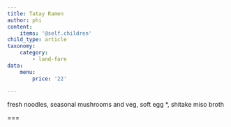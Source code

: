 ```yaml
---
title: Tatay Ramen
author: phi
content:
    items: '@self.children'
child_type: article
taxonomy:
    category:
        - land-fare
data:
    menu:
        price: '22'

---
```


fresh noodles, seasonal mushrooms and veg, soft egg *, shitake miso broth 

===
